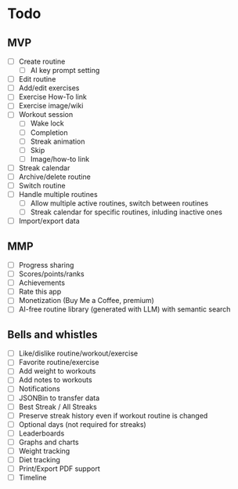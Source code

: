 # Todo

## MVP
- [ ] Create routine
  - [ ] AI key prompt setting
- [ ] Edit routine
- [ ] Add/edit exercises
- [ ] Exercise How-To link
- [ ] Exercise image/wiki
- [ ] Workout session
  - [ ] Wake lock
  - [ ] Completion
  - [ ] Streak animation
  - [ ] Skip
  - [ ] Image/how-to link
- [ ] Streak calendar
- [ ] Archive/delete routine
- [ ] Switch routine
- [ ] Handle multiple routines
  - [ ] Allow multiple active routines, switch between routines
  - [ ] Streak calendar for specific routines, inluding inactive ones
- [ ] Import/export data

## MMP
- [ ] Progress sharing
- [ ] Scores/points/ranks
- [ ] Achievements
- [ ] Rate this app
- [ ] Monetization (Buy Me a Coffee, premium)
- [ ] AI-free routine library (generated with LLM) with semantic search

## Bells and whistles
- [ ] Like/dislike routine/workout/exercise
- [ ] Favorite routine/exercise
- [ ] Add weight to workouts
- [ ] Add notes to workouts
- [ ] Notifications
- [ ] JSONBin to transfer data
- [ ] Best Streak / All Streaks
- [ ] Preserve streak history even if workout routine is changed
- [ ] Optional days (not required for streaks)
- [ ] Leaderboards
- [ ] Graphs and charts
- [ ] Weight tracking
- [ ] Diet tracking
- [ ] Print/Export PDF support
- [ ] Timeline